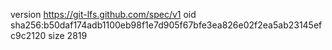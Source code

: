 version https://git-lfs.github.com/spec/v1
oid sha256:b50daf174adb1100eb98f1e7d905f67bfe3ea826e02f2ea5ab23145efc9c2120
size 2819
